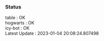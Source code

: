 ### Status


table : OK  
hogwarts : OK  
icy-bot : OK  
Latest Update : 2023-01-04 20:08:24.807498
